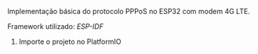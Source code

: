 Implementação básica do protocolo PPPoS no ESP32 com modem 4G LTE. 

Framework utilizado: *ESP-IDF* 

1. Importe o projeto no PlatformIO
